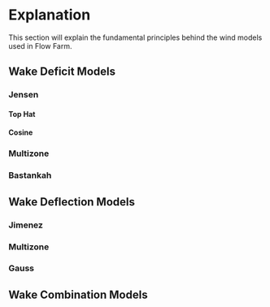 # Explanation
This section will explain the fundamental principles behind the wind models used in Flow Farm.

## Wake Deficit Models
### Jensen
#### Top Hat
#### Cosine
### Multizone
### Bastankah

## Wake Deflection Models
### Jimenez 
### Multizone
### Gauss

## Wake Combination Models

